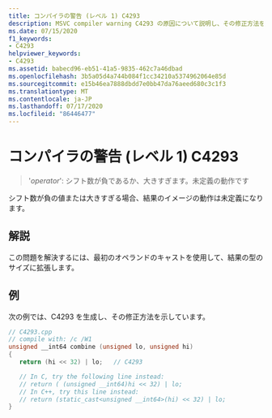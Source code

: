 ```yaml
---
title: コンパイラの警告 (レベル 1) C4293
description: MSVC compiler warning C4293 の原因について説明し、その修正方法を示します。
ms.date: 07/15/2020
f1_keywords:
- C4293
helpviewer_keywords:
- C4293
ms.assetid: babecd96-eb51-41a5-9835-462c7a46dbad
ms.openlocfilehash: 3b5a05d4a744b084f1cc34210a5374962064e85d
ms.sourcegitcommit: e15b46ea7888dbdd7e0bb47da76aeed680c3c1f3
ms.translationtype: MT
ms.contentlocale: ja-JP
ms.lasthandoff: 07/17/2020
ms.locfileid: "86446477"
---
```

# <a name="compiler-warning-level-1-c4293"></a>コンパイラの警告 (レベル 1) C4293

> '*operator*': シフト数が負であるか、大きすぎます。未定義の動作です

シフト数が負の値または大きすぎる場合、結果のイメージの動作は未定義になります。

## <a name="remarks"></a>解説

この問題を解決するには、最初のオペランドのキャストを使用して、結果の型のサイズに拡張します。

## <a name="example"></a>例

次の例では、C4293 を生成し、その修正方法を示しています。

```cpp
// C4293.cpp
// compile with: /c /W1
unsigned __int64 combine (unsigned lo, unsigned hi)
{
   return (hi << 32) | lo;   // C4293

   // In C, try the following line instead:
   // return ( (unsigned __int64)hi << 32) | lo;
   // In C++, try this line instead:
   // return (static_cast<unsigned __int64>(hi) << 32) | lo;
}
```
